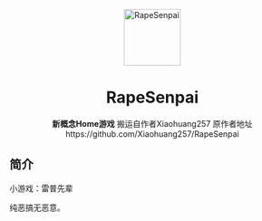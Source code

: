 <p align="center">
  <a href="https://xiaohuang257.github.io/RapeSenpai/index.html"><img src="https://github.com/Xiaohuang257/RapeSenpai/blob/main/static/image/ClickBefore.png?raw=true" width="100" height="100" alt="RapeSenpai"></a>
</p>
<div align="center">

# RapeSenpai
**新概念Home游戏**
  搬运自作者Xiaohuang257
  原作者地址https://github.com/Xiaohuang257/RapeSenpai
</div>

## 简介
小游戏：雷普先辈

纯恶搞无恶意。

